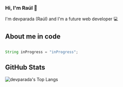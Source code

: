 ### Hi, I'm Raúl 👋

I'm devparada (Raúl) and I'm a future web developer 💻

## About me in code
```java

String inProgress = "inProgress";
```

## GitHub Stats
![devparada's Top Langs](https://github-readme-stats.vercel.app/api/top-langs/?username=devparada&layout=compact&theme=radical)
